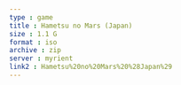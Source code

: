 ```yaml
---
type : game
title : Hametsu no Mars (Japan)
size : 1.1 G
format : iso
archive : zip
server : myrient
link2 : Hametsu%20no%20Mars%20%28Japan%29
---
```

